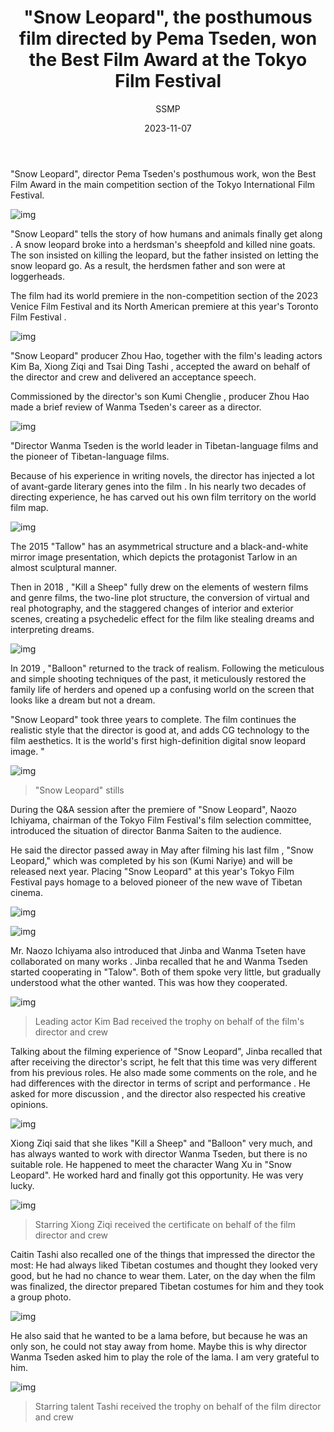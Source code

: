 ﻿---
layout: post
read_time: true
show_date: true
title: "\"Snow Leopard\", the posthumous film directed by Pema Tseden, won the Best Film Award at the Tokyo Film Festival"
date: 2023-11-07
img: posts/20231107/2p1.jpg
tags: [Animation News]
category: News
author: SSMP
description: "\"Snow Leopard\", the posthumous film directed by Pema Tseden, won the Best Film Award at the Tokyo Film Festival"
---

"Snow Leopard", director Pema Tseden's posthumous work, won the Best Film Award in the main competition section of the Tokyo International Film Festival.

![img](./assets/img/posts/20231107/2p1.jpg)

"Snow Leopard" tells the story of how humans and animals finally get along . A snow leopard broke into a herdsman's sheepfold and killed nine goats. The son insisted on killing the leopard, but the father insisted on letting the snow leopard go. As a result, the herdsmen father and son were at loggerheads.

The film had its world premiere in the non-competition section of the 2023 Venice Film Festival and its North American premiere at this year's Toronto Film Festival .

![img](./assets/img/posts/20231107/2p2.jpg)

"Snow Leopard" producer Zhou Hao, together with the film's leading actors Kim Ba, Xiong Ziqi and Tsai Ding Tashi , accepted the award on behalf of the director and crew and delivered an acceptance speech.

Commissioned by the director's son Kumi Chenglie , producer Zhou Hao made a brief review of Wanma Tseden's career as a director.

![img](./assets/img/posts/20231107/2p3.jpg)

"Director Wanma Tseden is the world leader in Tibetan-language films and the pioneer of Tibetan-language films.

Because of his experience in writing novels, the director has injected a lot of avant-garde literary genes into the film . In his nearly two decades of directing experience, he has carved out his own film territory on the world film map.

![img](./assets/img/posts/20231107/2p4.jpg)

The 2015 "Tallow" has an asymmetrical structure and a black-and-white mirror image presentation, which depicts the protagonist Tarlow in an almost sculptural manner.

Then in 2018 , "Kill a Sheep" fully drew on the elements of western films and genre films, the two-line plot structure, the conversion of virtual and real photography, and the staggered changes of interior and exterior scenes, creating a psychedelic effect for the film like stealing dreams and interpreting dreams.

![img](./assets/img/posts/20231107/2p5.jpg)

In 2019 , "Balloon" returned to the track of realism. Following the meticulous and simple shooting techniques of the past, it meticulously restored the family life of herders and opened up a confusing world on the screen that looks like a dream but not a dream.

"Snow Leopard" took three years to complete. The film continues the realistic style that the director is good at, and adds CG technology to the film aesthetics. It is the world's first high-definition digital snow leopard image. "

![img](./assets/img/posts/20231107/2p6.jpg)

> "Snow Leopard" stills

During the Q&A session after the premiere of "Snow Leopard", Naozo Ichiyama, chairman of the Tokyo Film Festival's film selection committee, introduced the situation of director Banma Saiten to the audience.

He said the director passed away in May after filming his last film , "Snow Leopard," which was completed by his son (Kumi Nariye) and will be released next year. Placing "Snow Leopard" at this year's Tokyo Film Festival pays homage to a beloved pioneer of the new wave of Tibetan cinema.

![img](./assets/img/posts/20231107/2p7.jpg)

![img](./assets/img/posts/20231107/2p8.jpg)

Mr. Naozo Ichiyama also introduced that Jinba and Wanma Tseten have collaborated on many works . Jinba recalled that he and Wanma Tseden started cooperating in "Talow". Both of them spoke very little, but gradually understood what the other wanted. This was how they cooperated.

![img](./assets/img/posts/20231107/2p9.jpg)

> Leading actor Kim Bad received the trophy on behalf of the film's director and crew

Talking about the filming experience of "Snow Leopard", Jinba recalled that after receiving the director's script, he felt that this time was very different from his previous roles. He also made some comments on the role, and he had differences with the director in terms of script and performance . He asked for more discussion , and the director also respected his creative opinions.

![img](./assets/img/posts/20231107/2p10.jpg)

Xiong Ziqi said that she likes "Kill a Sheep" and "Balloon" very much, and has always wanted to work with director Wanma Tseden, but there is no suitable role. He happened to meet the character Wang Xu in "Snow Leopard". He worked hard and finally got this opportunity. He was very lucky.

![img](./assets/img/posts/20231107/2p11.jpg)

> Starring Xiong Ziqi received the certificate on behalf of the film director and crew

Caitin Tashi also recalled one of the things that impressed the director the most: He had always liked Tibetan costumes and thought they looked very good, but he had no chance to wear them. Later, on the day when the film was finalized, the director prepared Tibetan costumes for him and they took a group photo.

![img](./assets/img/posts/20231107/2p12.jpg)

He also said that he wanted to be a lama before, but because he was an only son, he could not stay away from home. Maybe this is why director Wanma Tseden asked him to play the role of the lama. I am very grateful to him.

![img](./assets/img/posts/20231107/2p13.jpg)

> Starring talent Tashi received the trophy on behalf of the film director and crew






